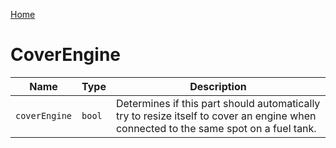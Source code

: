 [Home](https://wnp78.github.io/Sr2Xml/)

# CoverEngine


|Name|Type|Description|
|--|--|--|
|`coverEngine`|`bool`|Determines if this part should automatically try to resize itself to cover an engine when connected to the same spot on a fuel tank.|


